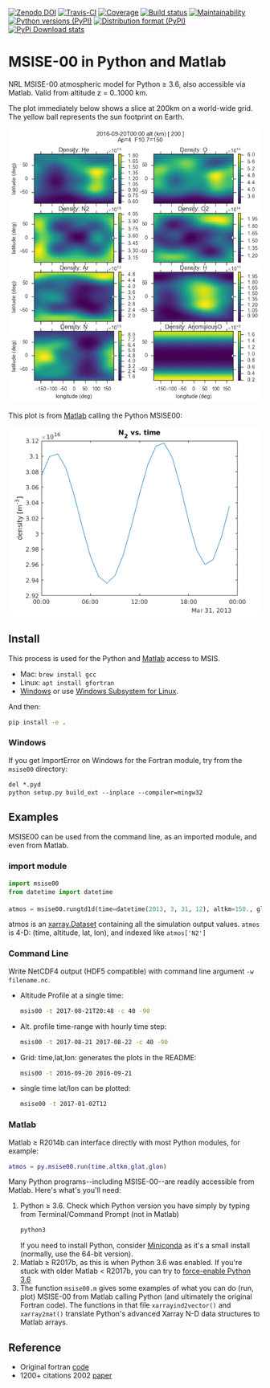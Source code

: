 [![Zenodo DOI](https://zenodo.org/badge/32971905.svg)](https://zenodo.org/badge/latestdoi/32971905)
[![Travis-CI](https://travis-ci.org/scivision/msise00.svg)](https://travis-ci.org/scivision/msise00)
[![Coverage](https://coveralls.io/repos/scivision/msise00/badge.svg?branch=master&service=github)](https://coveralls.io/github/scivision/msise00?branch=master)
[![Build status](https://ci.appveyor.com/api/projects/status/g58w79defiiiu6j6?svg=true)](https://ci.appveyor.com/project/scivision/msise00)
[![Maintainability](https://api.codeclimate.com/v1/badges/f6f206d6f6605bcf435d/maintainability)](https://codeclimate.com/github/scivision/msise00/maintainability)
[![Python versions (PyPI)](https://img.shields.io/pypi/pyversions/msise00.svg)](https://pypi.python.org/pypi/msise00)
[![Distribution format (PyPI)](https://img.shields.io/pypi/format/msise00.svg)](https://pypi.python.org/pypi/msise00)
[![PyPi Download stats](http://pepy.tech/badge/msise00)](http://pepy.tech/project/msise00)

# MSISE-00 in Python and Matlab

NRL MSISE-00 atmospheric model for Python &ge; 3.6, also accessible via Matlab.
Valid from altitude z = 0..1000 km.

The plot immediately below shows a slice at 200km on a world-wide grid.
The yellow ball represents the sun footprint on Earth.

![MSIS global time animation](tests/msise00_demo.gif)

This plot is from [Matlab](tests/test_msise00_matlab.m) calling the Python MSISE00:

![MSISE00 Matlab](tests/msis_matlab.png)

## Install

This process is used for the Python and [Matlab](README_matlab.md) access to MSIS.

-   Mac: `brew install gcc`
-   Linux: `apt install gfortran`
-   [Windows](https://www.scivision.co/windows-gcc-gfortran-cmake-make-install/)
    or use [Windows Subsystem for Linux](https://www.scivision.co/install-windows-subsystem-for-linux/).

And then:
```sh
pip install -e .
```

### Windows
If you get ImportError on Windows for the Fortran module, try from the `msise00` directory:
```posh
del *.pyd
python setup.py build_ext --inplace --compiler=mingw32
```

## Examples

MSISE00 can be used from the command line, as an imported module, and even from Matlab.

### import module

```python
import msise00
from datetime import datetime

atmos = msise00.rungtd1d(time=datetime(2013, 3, 31, 12), altkm=150., glat=65., glon=-148.)
```

atmos is an [xarray.Dataset](http://xarray.pydata.org/en/stable/generated/xarray.Dataset.html) containing all the simulation output values.
`atmos` is 4-D: (time, altitude, lat, lon), and indexed like `atmos['N2']`


### Command Line

Write NetCDF4 output (HDF5 compatible) with command line argument `-w filename.nc`.


* Altitude Profile at a single time:
  ```sh
  msis00 -t 2017-08-21T20:48 -c 40 -90
  ```
* Alt. profile time-range with hourly time step:
  ```sh
  msis00 -t 2017-08-21 2017-08-22 -c 40 -90
  ```
* Grid: time,lat,lon: generates the plots in the README:
  ```sh
  msis00 -t 2016-09-20 2016-09-21
  ```
* single time lat/lon can be plotted:
  ```sh
  msise00 -t 2017-01-02T12
  ```
  
### Matlab
Matlab &ge; R2014b can interface directly with most Python modules, for example:

```matlab
atmos = py.msise00.run(time,altkm,glat,glon)
```

Many Python programs--including MSISE-00--are readily accessible from Matlab.
Here's what's you'll need:

1. Python &ge; 3.6.  Check which Python version you have simply by typing from Terminal/Command Prompt (not in Matlab)
   ```sh
   python3
   ```
   If you need to install Python, consider [Miniconda](https://conda.io/miniconda.html) as it's a small install (normally, use the 64-bit version).
2. Matlab &ge; R2017b, as this is when Python 3.6 was enabled. 
   If you're stuck with older Matlab &lt; R2017b, you can try to [force-enable Python 3.6](https://www.scivision.co/matlab-python-user-module-import/)
3. The function `msise00.m` gives some examples of what you can do (run, plot) MSISE-00 from Matlab calling Python (and ultimately the original Fortran code).
   The functions in that file `xarrayind2vector()` and `xarray2mat()` translate Python's advanced Xarray N-D data structures to Matlab arrays.

## Reference

* Original fortran [code](https://ccmc.gsfc.nasa.gov/pub/modelweb/atmospheric/msis/)
* 1200+ citations 2002 [paper](http://onlinelibrary.wiley.com/doi/10.1029/2002JA009430/pdf)
